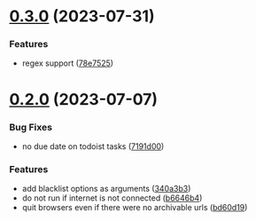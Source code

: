 # [0.3.0](https://github.com/iloveitaly/clean-browser/compare/v0.2.0...v0.3.0) (2023-07-31)


### Features

* regex support ([78e7525](https://github.com/iloveitaly/clean-browser/commit/78e7525aaf7ec2fd0137ace4739c771b54174aa5))



# [0.2.0](https://github.com/iloveitaly/clean-browser/compare/bd60d19647edc6c2ca1e0855c778a6e8fa49553d...v0.2.0) (2023-07-07)


### Bug Fixes

* no due date on todoist tasks ([7191d00](https://github.com/iloveitaly/clean-browser/commit/7191d0097414d026d0314e9bbaaae5f3207f2229))


### Features

* add blacklist options as arguments ([340a3b3](https://github.com/iloveitaly/clean-browser/commit/340a3b32560e9ec4372187e7fdb441c1eddd825f))
* do not run if internet is not connected ([b6646b4](https://github.com/iloveitaly/clean-browser/commit/b6646b47b71ada62cd68374dab847f762d921577))
* quit browsers even if there were no archivable urls ([bd60d19](https://github.com/iloveitaly/clean-browser/commit/bd60d19647edc6c2ca1e0855c778a6e8fa49553d))




